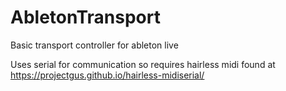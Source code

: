 # AbletonTransport
Basic transport controller for ableton live 

Uses serial for communication so requires hairless midi found at https://projectgus.github.io/hairless-midiserial/
